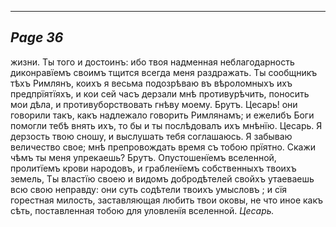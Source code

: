 

---
*Page 36*
---

жизни. Ты того и достоинъ: ибо твоя надменная неблагодарность диконравїемъ своимъ тщится всегда меня раздражать. Ты сообщникъ тѣхъ Римлянъ, коихъ я весьма подозрѣваю въ вѣроломныхъ ихъ предпрїятїяхъ, и кои сей часъ дерзали мнѣ противурѣчить, поносить мои дѣла, и противуборствовать гнѣву моему.
Брутъ. Цесарь! они говорили такъ, какъ надлежало говорить Римлянамъ; и ежелибъ Боги помогли тебѣ внять ихъ, то бы и ты послѣдовалъ ихъ мнѣнїю.
Цесарь. Я дерзость твою сношу, и выслушать тебя соглашаюсь. Я забываю величество свое; мнѣ препровождать время съ тобою прїятно. Скажи чѣмъ ты меня упрекаешь?
Брутъ. Опустошенїемъ вселенной, пролитїемъ крови народовъ, и грабленїемъ собственныхъ твоихъ земель, Ты властїю своею и видомъ добродѣтелей свойхъ утаеваешь всю свою неправду: они суть содѣтели твоихъ умысловъ ; и сїя горестная милость, заставляющая любить твои оковы, не что иное какъ сѣть, поставленная тобою для уловленїя вселенной.
*Цесарь.*